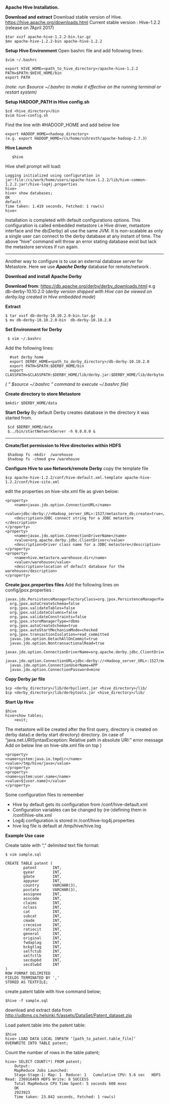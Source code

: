 **Apache Hive Installation.**

**Download and extract**
Download stable version of Hive. https://hive.apache.org/downloads.html
Current stable version : Hive-1.2.2 (release on 7April 2017)

    $tar xvzf apache-hive-1.2.2-bin.tar.gz
    $mv apache-hive-1.2.2-bin apache-hive-1.2.2
    
**Setup Hive Environment**
Open bashrc file and add following lines:
	
    $vim ~/.bashrc

    export HIVE_HOME=<path_to_hive_directory>/apache-hive-1.2.2
    PATH=$PATH:$HIVE_HOME/bin
    export PATH

*(note: run $source ~/.bashrc to make it effective on the running terminal or restart system)*

**Setup HADOOP_PATH in Hive config.sh**

    $cd <hive_directory>/bin
    $vim hive-config.sh
    
Find the line with #HADOOP_HOME and add below line

    export HADOOP_HOME=<hadoop_directory> 
    (e.g. export HADOOP_HOME=/cs/home/sshresth/apache-hadoop-2.7.3)


**Hive Launch**

       $hive

Hive shell  prompt will load:

    Logging initialized using configuration in jar:file:/cs/work/home/users/apache-hive-1.2.2/lib/hive-common-1.2.2.jar!/hive-log4j.properties
    hive>
    hive> show databases;
    OK
    default
    Time taken: 1.419 seconds, Fetched: 1 row(s)
    hive>
   
Installation is completed with default configurations options. This configuration is called embedded metastore i.e Hive driver, metastore interface and the db(Derby) all use the same JVM. It is non-scalable as only a single user can connect to the derby database at any instant of time. The above “hive” command will throw an error stating database exist but lack the metastore services if run again.

---------------------------------------------------------------------------------
Another way to configure is to use an external database server for Metastore. Here we use ***Apache Derby*** database for remote/network . 

**Download and install Apache Derby**
 
**Download from**:
https://db.apache.org/derby/derby_downloads.html
 e.g db-derby-10.10.2.0 (*derby version shipped with Hive can be viewed on derby.log created in Hive embedded mode*)

**Extract**

    $ tar xvzf db-derby-10.10.2.0-bin.tar.gz
    $ mv db-derby-10.10.2.0-bin  db-derby-10.10.2.0

 
**Set Environment for Derby**
   
     $ vim ~/.bashrc
     
Add the following lines:    

      #set derby home
      export DERBY_HOME=<path_to_derby_directory>/db-derby-10.10.2.0
      export PATH=$PATH:$DERBY_HOME/bin
      export CLASSPATH=$CLASSPATH:$DERBY_HOME/lib/derby.jar:$DERBY_HOME/lib/derbytools.jar
*( “ $source ~/.bashrc ”  command to execute ~/.bashrc file)*
 
**Create directory to store Metastore**

    $mkdir $DERBY_HOME/data

 **Start Derby**
By default Derby creates database in the directory it was started from.
   
     $cd $DERBY_HOME/data
     $../bin/startNetworkServer -h 0.0.0.0 &
 
---------------------------------------------------------------------------------
**Create/Set permission to Hive directories within HDFS**
  
     $hadoop fs -mkdir  /warehouse
     $hadoop fs -chmod g+w /warehouse
     
**Configure Hive to use Network/remote Derby**
copy the template file

    $cp apache-hive-1.2.2/conf/hive-default.xml.template apache-hive-1.2.2/conf/hive-site.xml

 edit the properties on hive-site.xml file as given below:

    <property>
	    <name>javax.jdo.option.ConnectionURL</name>
	    <value>jdbc:derby://<Hadoop_server_URL>:1527/metastore_db;create=true</value>
	    <description>JDBC connect string for a JDBC metastore </description>
    </property> 
    <property>
	    <name>javax.jdo.option.ConnectionDriverName</name>
	    <value>org.apache.derby.jdbc.ClientDriver</value>
	    <description>Driver class name for a JDBC metastore</description>
    </property>
    <property>
	    <name>hive.metastore.warehouse.dir</name>
	    <value>/warehouse</value>
	    <description>location of default database for the warehouse</description>
    </property>

**Create jpox.properties files**
Add the following lines on config/jpox.properties :

    javax.jdo.PersistenceManagerFactoryClass=org.jpox.PersistenceManagerFactoryImpl
      org.jpox.autoCreateSchema=false
      org.jpox.validateTables=false
      org.jpox.validateColumns=false
      org.jpox.validateConstraints=false
      org.jpox.storeManagerType=rdbms
      org.jpox.autoCreateSchema=true
      org.jpox.autoStartMechanismMode=checked
      org.jpox.transactionIsolation=read_committed
      javax.jdo.option.DetachAllOnCommit=true
      javax.jdo.option.NontransactionalRead=true
      javax.jdo.option.ConnectionDriverName=org.apache.derby.jdbc.ClientDriver
      javax.jdo.option.ConnectionURL=jdbc:derby://<Hadoop_server_URL>:1527/metastore_db;create=true
      javax.jdo.option.ConnectionUserName=APP
      javax.jdo.option.ConnectionPassword=mine
      
**Copy Derby jar file**

    $cp <derby_directory>/lib/derbyclient.jar <hive_directory>/lib/
    $cp <derby_directory>/lib/derbytools.jar <hive_directory>/lib/
    
**Start Up Hive**

    $hive
    hive>show tables;
    	>exit;

 
The metastore will be created after the first query, directory is created on derby data(i.e derby start directory) directory. 
(in case of “java.net.URISyntaxException: Relative path in absolute URI:” error message 
Add on below line on hive-site.xml file on top )

    <property>
    <name>system:java.io.tmpdir</name>
    <value>/tmp/hive/java</value>
    </property>
    <property>
    <name>system:user.name</name>
    <value>${user.name}</value>
    </property>

Some configuration files to remember

 -  Hive by default gets its configuration from <install-dir>/conf/hive-default.xml
 - Configuration variables can be changed by (re-)defining them in <install-dir>/conf/hive-site.xml
 - Log4j configuration is stored in <install-dir>/conf/hive-log4j.properties
 - hive log file is default at /tmp/hive/hive.log

**Example Use case** 

Create table with “,” delimited text file format:

    $ vim sample.sql    
   
    CREATE TABLE patent (
            patent       INT,
            gyear        INT,
            gdate        INT,
            appyear      INT,
            country      VARCHAR(3),
            postate      VARCHAR(3),
            assignee     INT,
            asscode      INT,
            claims       INT,
            nclass       INT,
            cat          INT,
            subcat       INT,
            cmade        INT,
            creceive     INT,
            ratiocit     INT,
            general      INT,
            original     INT,
            fwdaplag     INT,
            bckgtlag     INT,
            selfctub     INT,
            selfctlb     INT,
            secdupbd     INT,
            secdlwbd     INT
    )
    ROW FORMAT DELIMITED
    FIELDS TERMINATED BY ','
    STORED AS TEXTFILE;

create patent table with hive command below;

    $hive -f sample.sql

download and extract data from 
http://udbms.cs.helsinki.fi/assets/DataSet/Patent_dataset.zip

Load patent.table into the patent table:
	
    $hive 
    hive> LOAD DATA LOCAL INPATH ‘[path_to_patent.table_file]’
    OVERWRITE INTO TABLE patent;

Count the number of rows in the table patent;
 
    hive> SELECT COUNT(*) FROM patent;
        Output:
        MapReduce Jobs Launched:
        Stage-Stage-1: Map: 1  Reduce: 1   Cumulative CPU: 5.6 sec   HDFS Read: 236916469 HDFS Write: 8 SUCCESS
        Total MapReduce CPU Time Spent: 5 seconds 600 msec
        OK
        2923923
        Time taken: 23.842 seconds, Fetched: 1 row(s)






